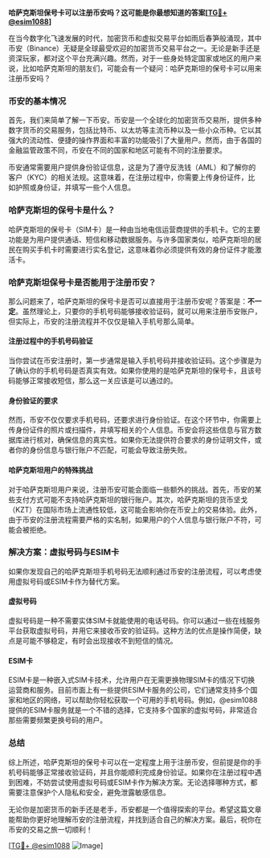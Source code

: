 **哈萨克斯坦保号卡可以注册币安吗？这可能是你最想知道的答案[[TG💪+ @esim1088](https://t.me/s/esim1088)]**

在当今数字化飞速发展的时代，加密货币和虚拟交易平台如雨后春笋般涌现，其中币安（Binance）无疑是全球最受欢迎的加密货币交易平台之一。无论是新手还是资深玩家，都对这个平台充满兴趣。然而，对于一些身处特定国家或地区的用户来说，比如哈萨克斯坦的朋友们，可能会有一个疑问：哈萨克斯坦的保号卡可以用来注册币安吗？

### 币安的基本情况

首先，我们来简单了解一下币安。币安是一个全球化的加密货币交易所，提供多种数字货币的交易服务，包括比特币、以太坊等主流币种以及一些小众币种。它以其强大的流动性、便捷的操作界面和丰富的功能吸引了大量用户。然而，由于各国的金融监管政策不同，币安在不同的国家和地区可能有不同的注册要求。

币安通常需要用户提供身份验证信息，这是为了遵守反洗钱（AML）和了解你的客户（KYC）的相关法规。这意味着，在注册过程中，你需要上传身份证件，比如护照或身份证，并填写一些个人信息。

### 哈萨克斯坦的保号卡是什么？

哈萨克斯坦的保号卡（SIM卡）是一种由当地电信运营商提供的手机卡。它的主要功能是为用户提供通话、短信和移动数据服务。与许多国家类似，哈萨克斯坦的居民在购买手机卡时需要进行实名登记，这意味着你必须提供有效的身份证件才能激活卡。

### 哈萨克斯坦保号卡是否能用于注册币安？

那么问题来了，哈萨克斯坦的保号卡是否可以直接用于注册币安呢？答案是：**不一定**。虽然理论上，只要你的手机号码能够接收验证码，就可以用来注册币安账户，但实际上，币安的注册流程并不仅仅是输入手机号那么简单。

#### 注册过程中的手机号码验证

当你尝试在币安注册时，第一步通常是输入手机号码并接收验证码。这个步骤是为了确认你的手机号码是否真实有效。如果你使用的是哈萨克斯坦的保号卡，且该号码能够正常接收短信，那么这一关应该是可以通过的。

#### 身份验证的要求

然而，币安不仅仅要求手机号码，还要求进行身份验证。在这个环节中，你需要上传身份证件的照片或扫描件，并填写相关的个人信息。币安会将这些信息与官方数据库进行核对，确保信息的真实性。如果你无法提供符合要求的身份证明文件，或者你的身份信息与银行账户不匹配，可能会导致注册失败。

#### 哈萨克斯坦用户的特殊挑战

对于哈萨克斯坦用户来说，注册币安可能会面临一些额外的挑战。首先，币安的某些支付方式可能不支持哈萨克斯坦的银行账户。其次，哈萨克斯坦的货币坚戈（KZT）在国际市场上流通性较低，这可能会影响你在币安上的交易体验。此外，由于币安的注册流程需要严格的实名制，如果用户的个人信息与银行账户不符，可能会被拒绝。

### 解决方案：虚拟号码与ESIM卡

如果你发现自己的哈萨克斯坦手机号码无法顺利通过币安的注册流程，可以考虑使用虚拟号码或ESIM卡作为替代方案。

#### 虚拟号码

虚拟号码是一种不需要实体SIM卡就能使用的电话号码。你可以通过一些在线服务平台获取虚拟号码，并用它来接收币安的验证码。这种方法的优点是操作简便，缺点是可能不够稳定，有时会出现接收不到短信的情况。

#### ESIM卡

ESIM卡是一种嵌入式SIM卡技术，允许用户在无需更换物理SIM卡的情况下切换运营商和服务。目前市面上有一些提供ESIM卡服务的公司，它们通常支持多个国家和地区的网络，可以帮助你轻松获取一个可用的手机号码。例如，@esim1088 提供的ESIM卡服务就是一个不错的选择，它支持多个国家的虚拟号码，非常适合那些需要频繁更换号码的用户。

### 总结

综上所述，哈萨克斯坦的保号卡可以在一定程度上用于注册币安，但前提是你的手机号码能够正常接收验证码，并且你能顺利完成身份验证。如果你在注册过程中遇到困难，不妨尝试使用虚拟号码或ESIM卡作为解决方案。无论选择哪种方式，都需要注意保护个人隐私和安全，避免泄露敏感信息。

无论你是加密货币的新手还是老手，币安都是一个值得探索的平台。希望这篇文章能帮助你更好地理解币安的注册流程，并找到适合自己的解决方案。最后，祝你在币安的交易之旅一切顺利！

[[TG💪+ @esim1088](https://t.me/s/esim1088) ![Image](https://i.postimg.cc/4NQfJmqS/Snipaste-2025-05-13-00-14-12.png)]